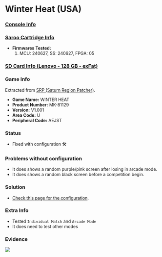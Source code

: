 # Winter Heat (USA)

### [Console Info](../../../../Info/Consoles/VA13/README.md)

### [Saroo Cartridge Info](../../../../Info/Cartridges/RetroGameParadiseStore/1.32F/README.md)

- <b>Firmwares Tested:</b>
  1. MCU: 240627, SS: 240627, FPGA: 05

### [SD Card Info (Lenovo - 128 GB - exFat)](../../../../Info/SdCards/Lenovo/128GB/exfat/README.md)

### Game Info

Extracted from [SRP (Saturn Region Patcher)](https://segaxtreme.net/resources/saturn-region-patcher.81/download).

- <b>Game Name:</b> WINTER HEAT
- <b>Product Number:</b> MK-81129
- <b>Version:</b> V1.001
- <b>Area Code:</b> U
- <b>Peripheral Code:</b> AEJST

### Status

- Fixed with configuration :hammer_and_wrench:

### Problems without configuration

- It does shows a random purple/pink screen after losing in arcade mode.
- It does shows a random black screen before a competition begin.

### Solution

- [Check this page for the configuration](https://github.com/williamdsw/saroo-configuration-list/blob/master/U/MK-81129/README.md).

### Extra Info

- Tested `Individual Match` and `Arcade Mode`
- It does need to test other modes

### Evidence

[![](https://img.youtube.com/vi/pjPoGxevxS8/0.jpg)](https://www.youtube.com/watch?v=pjPoGxevxS8)
